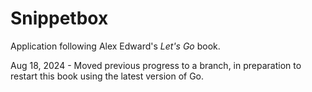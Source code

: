 # Snippetbox

Application following Alex Edward's _Let's Go_ book.

Aug 18, 2024 - Moved previous progress to a branch, in preparation to restart this book using the latest version of Go.
